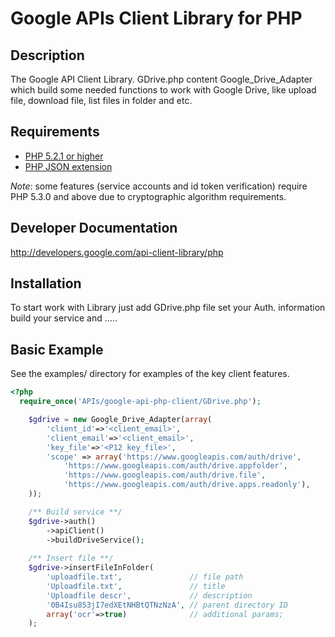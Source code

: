 # Google APIs Client Library for PHP #

## Description ##
The Google API Client Library. GDrive.php content Google_Drive_Adapter which build some needed functions to work with Google Drive, like upload file, download file, list files in folder and etc.


## Requirements ##
* [PHP 5.2.1 or higher](http://www.php.net/)
* [PHP JSON extension](http://php.net/manual/en/book.json.php)

*Note*: some features (service accounts and id token verification) require PHP 5.3.0 and above due to cryptographic algorithm requirements. 

## Developer Documentation ##
http://developers.google.com/api-client-library/php

## Installation ##

To start work with Library just add GDrive.php file set your Auth. information build your service and .....

## Basic Example ##
See the examples/ directory for examples of the key client features.
```PHP
<?php
  require_once('APIs/google-api-php-client/GDrive.php');

    $gdrive = new Google_Drive_Adapter(array(
        'client_id'=>'<client_email>',
        'client_email'=>'<client_email>',
        'key_file'=>'<P12 key_file>',
        'scope' => array('https://www.googleapis.com/auth/drive',
            'https://www.googleapis.com/auth/drive.appfolder',
            'https://www.googleapis.com/auth/drive.file',
            'https://www.googleapis.com/auth/drive.apps.readonly'),
    ));

    /** Build service **/
    $gdrive->auth()
        ->apiClient()
        ->buildDriveService();
        
    /** Insert file **/
    $gdrive->insertFileInFolder(
        'uploadfile.txt',               // file path
        'Uploadfile.txt',               // title
        'Uploadfile descr',             // description
        '0B4Isu853jI7edXEtNHBtQTNzNzA', // parent directory ID
        array('ocr'=>true)              // additional params; 
    );


```